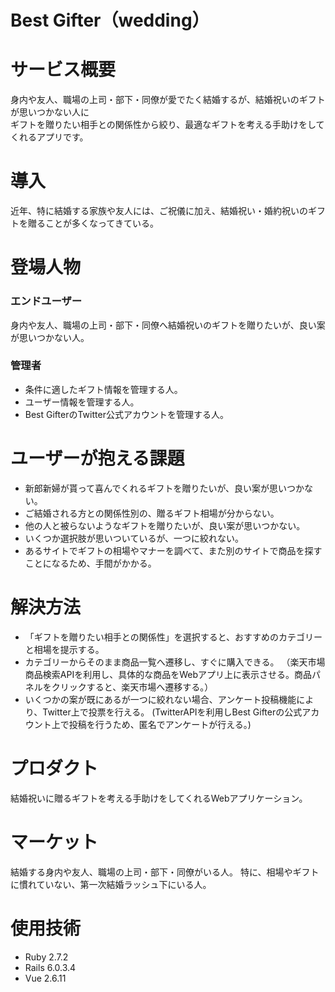 # Best Gifter（wedding）

# サービス概要
身内や友人、職場の上司・部下・同僚が愛でたく結婚するが、結婚祝いのギフトが思いつかない人に  
ギフトを贈りたい相手との関係性から絞り、最適なギフトを考える手助けをしてくれるアプリです。

# 導入
近年、特に結婚する家族や友人には、ご祝儀に加え、結婚祝い・婚約祝いのギフトを贈ることが多くなってきている。

# 登場人物
### エンドユーザー
身内や友人、職場の上司・部下・同僚へ結婚祝いのギフトを贈りたいが、良い案が思いつかない人。
### 管理者
- 条件に適したギフト情報を管理する人。
- ユーザー情報を管理する人。
- Best GifterのTwitter公式アカウントを管理する人。

# ユーザーが抱える課題
- 新郎新婦が貰って喜んでくれるギフトを贈りたいが、良い案が思いつかない。
- ご結婚される方との関係性別の、贈るギフト相場が分からない。
- 他の人と被らないようなギフトを贈りたいが、良い案が思いつかない。
- いくつか選択肢が思いついているが、一つに絞れない。
- あるサイトでギフトの相場やマナーを調べて、また別のサイトで商品を探すことになるため、手間がかかる。

# 解決方法
- 「ギフトを贈りたい相手との関係性」を選択すると、おすすめのカテゴリーと相場を提示する。
- カテゴリーからそのまま商品一覧へ遷移し、すぐに購入できる。
（楽天市場商品検索APIを利用し、具体的な商品をWebアプリ上に表示させる。商品パネルをクリックすると、楽天市場へ遷移する。）
- いくつかの案が既にあるが一つに絞れない場合、アンケート投稿機能により、Twitter上で投票を行える。
(TwitterAPIを利用しBest Gifterの公式アカウント上で投稿を行うため、匿名でアンケートが行える。)

# プロダクト
結婚祝いに贈るギフトを考える手助けをしてくれるWebアプリケーション。

# マーケット
結婚する身内や友人、職場の上司・部下・同僚がいる人。
特に、相場やギフトに慣れていない、第一次結婚ラッシュ下にいる人。

# 使用技術
- Ruby 2.7.2
- Rails 6.0.3.4
- Vue 2.6.11
